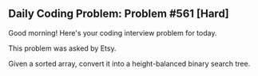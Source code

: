 ## Daily Coding Problem: Problem #561 [Hard]

Good morning! Here's your coding interview problem for today.

This problem was asked by Etsy.

Given a sorted array, convert it into a height-balanced binary search tree.
